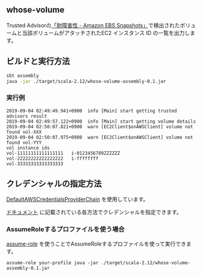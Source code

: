 ## whose-volume

Trusted Advisorの[「耐障害性 - Amazon EBS Snapshots」](https://aws.amazon.com/jp/premiumsupport/trustedadvisor/best-practices/)で検出されたボリュームと当該ボリュームがアタッチされたEC2 インスタンス ID の一覧を出力します。


## ビルドと実行方法

```bash
sbt assembly
java -jar ./target/scala-2.12/whose-volume-assembly-0.1.jar
```

### 実行例

```
2019-09-04 02:49:49.941+0900  info [Main] start getting trusted advisors result
2019-09-04 02:49:57.122+0900  info [Main] start getting volume details
2019-09-04 02:50:07.821+0900  warn [EC2Client$onAWSClient] volume not found vol-XXX
2019-09-04 02:50:07.975+0900  warn [EC2Client$onAWSClient] volume not found vol-YYY
vol	instance ids
vol-11111111111111111	i-0123456789ZZZZZZ
vol-22222222222222222	i-ffffffff
vol-33333333333333333
```

## クレデンシャルの指定方法

[DefaultAWSCredentialsProviderChain](https://docs.aws.amazon.com/AWSJavaSDK/latest/javadoc/index.html?com/amazonaws/auth/DefaultAWSCredentialsProviderChain.html)
を使用しています。

[ドキュメント](https://docs.aws.amazon.com/ja_jp/sdk-for-java/v1/developer-guide/credentials.html) 
に記載されている各方法でクレデンシャルを指定できます。

### AssumeRoleするプロファイルを使う場合

[assume-role](https://github.com/remind101/assume-role) を使うことでAssumeRoleするプロファイルを使って実行できます。

```
assume-role your-profile java -jar ./target/scala-2.12/whose-volume-assembly-0.1.jar
```
